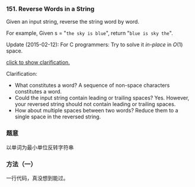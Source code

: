 ### 151\. Reverse Words in a String

Given an input string, reverse the string word by word.

For example,
Given s = "`the sky is blue`",
return "`blue is sky the`".

Update (2015-02-12):
For C programmers: Try to solve it *in-place* in *O*(1) space.

[click to show clarification.](https://leetcode.com/problems/reverse-words-in-a-string/#)

Clarification:

* What constitutes a word?
A sequence of non-space characters constitutes a word.
* Could the input string contain leading or trailing spaces?
Yes. However, your reversed string should not contain leading or trailing spaces.
* How about multiple spaces between two words?
Reduce them to a single space in the reversed string.

### 题意
以单词为最小单位反转字符串
### 方法（一）
一行代码，真没想到能过。